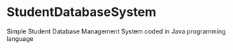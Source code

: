 # StudentDatabaseSystem
Simple Student Database Management System coded in Java programming language
